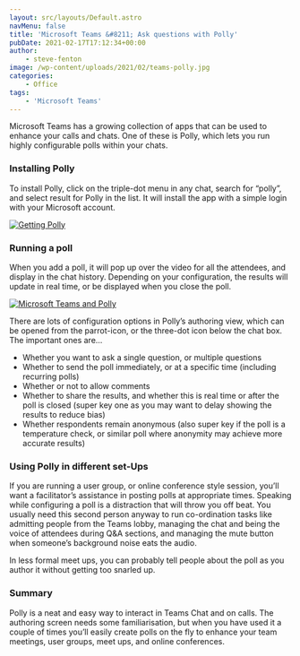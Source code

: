 ```yaml
---
layout: src/layouts/Default.astro
navMenu: false
title: 'Microsoft Teams &#8211; Ask questions with Polly'
pubDate: 2021-02-17T17:12:34+00:00
author:
    - steve-fenton
image: /wp-content/uploads/2021/02/teams-polly.jpg
categories:
    - Office
tags:
    - 'Microsoft Teams'
---
```


Microsoft Teams has a growing collection of apps that can be used to enhance your calls and chats. One of these is Polly, which lets you run highly configurable polls within your chats.

### Installing Polly

To install Polly, click on the triple-dot menu in any chat, search for “polly”, and select result for Polly in the list. It will install the app with a simple login with your Microsoft account.

[![Getting Polly](/img/2021/02/getting-polly.jpg)](/2021/02/microsoft-teams-ask-questions-with-polly/getting-polly/)

### Running a poll

When you add a poll, it will pop up over the video for all the attendees, and display in the chat history. Depending on your configuration, the results will update in real time, or be displayed when you close the poll.

[![Microsoft Teams and Polly](/img/2021/02/teams-polly.jpg)](/2021/02/microsoft-teams-ask-questions-with-polly/teams-polly/)

There are lots of configuration options in Polly’s authoring view, which can be opened from the parrot-icon, or the three-dot icon below the chat box. The important ones are…

- Whether you want to ask a single question, or multiple questions
- Whether to send the poll immediately, or at a specific time (including recurring polls)
- Whether or not to allow comments
- Whether to share the results, and whether this is real time or after the poll is closed (super key one as you may want to delay showing the results to reduce bias)
- Whether respondents remain anonymous (also super key if the poll is a temperature check, or similar poll where anonymity may achieve more accurate results)

### Using Polly in different set-Ups

If you are running a user group, or online conference style session, you’ll want a facilitator’s assistance in posting polls at appropriate times. Speaking while configuring a poll is a distraction that will throw you off beat. You usually need this second person anyway to run co-ordination tasks like admitting people from the Teams lobby, managing the chat and being the voice of attendees during Q&amp;A sections, and managing the mute button when someone’s background noise eats the audio.

In less formal meet ups, you can probably tell people about the poll as you author it without getting too snarled up.

### Summary

Polly is a neat and easy way to interact in Teams Chat and on calls. The authoring screen needs some familiarisation, but when you have used it a couple of times you’ll easily create polls on the fly to enhance your team meetings, user groups, meet ups, and online conferences.